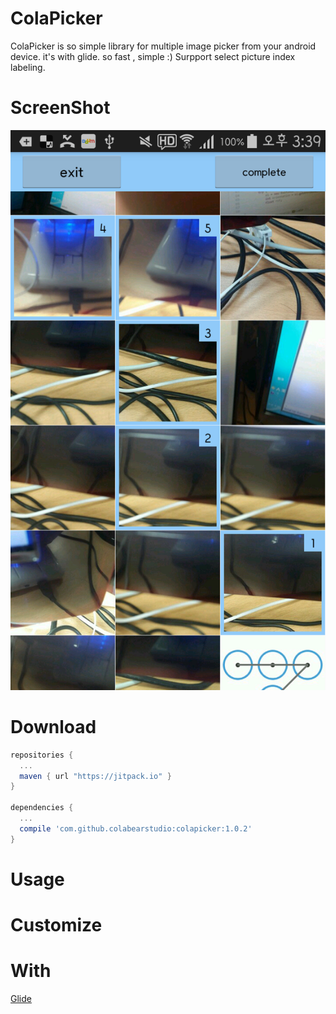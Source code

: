 ColaPicker
=====
ColaPicker is so simple library for multiple image picker from your android device.
it's with glide. so fast , simple :)
Surpport select picture index labeling.

ScreenShot
=====
![Capture1](capture_1.png)

Download
=====
```gradle
repositories {
  ...
  maven { url "https://jitpack.io" }
}

dependencies {
  ...
  compile 'com.github.colabearstudio:colapicker:1.0.2'
}
```

Usage
=====

Customize
=====

With
=====
[Glide](https://github.com/bumptech/glide/)
